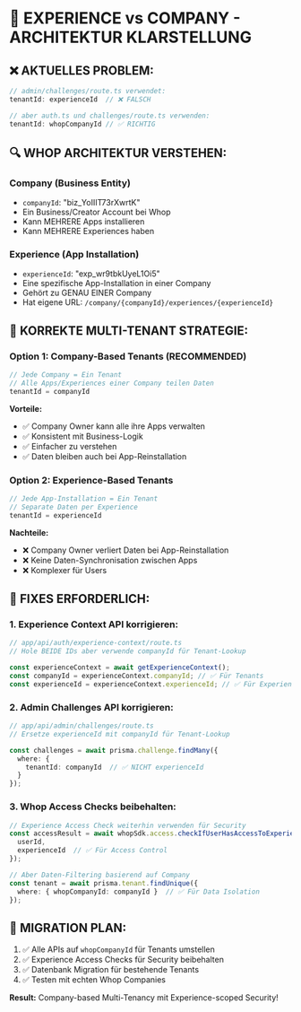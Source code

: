 # 🎯 EXPERIENCE vs COMPANY - ARCHITEKTUR KLARSTELLUNG

## ❌ AKTUELLES PROBLEM:

```typescript
// admin/challenges/route.ts verwendet:
tenantId: experienceId  // ❌ FALSCH

// aber auth.ts und challenges/route.ts verwenden:
tenantId: whopCompanyId // ✅ RICHTIG
```

## 🔍 WHOP ARCHITEKTUR VERSTEHEN:

### **Company (Business Entity)**
- `companyId`: "biz_YoIIIT73rXwrtK" 
- Ein Business/Creator Account bei Whop
- Kann MEHRERE Apps installieren
- Kann MEHRERE Experiences haben

### **Experience (App Installation)**
- `experienceId`: "exp_wr9tbkUyeL1Oi5"
- Eine spezifische App-Installation in einer Company
- Gehört zu GENAU EINER Company
- Hat eigene URL: `/company/{companyId}/experiences/{experienceId}`

## 🎯 KORREKTE MULTI-TENANT STRATEGIE:

### **Option 1: Company-Based Tenants (RECOMMENDED)**
```typescript
// Jede Company = Ein Tenant
// Alle Apps/Experiences einer Company teilen Daten
tenantId = companyId
```

**Vorteile:**
- ✅ Company Owner kann alle ihre Apps verwalten
- ✅ Konsistent mit Business-Logik
- ✅ Einfacher zu verstehen
- ✅ Daten bleiben auch bei App-Reinstallation

### **Option 2: Experience-Based Tenants**
```typescript
// Jede App-Installation = Ein Tenant  
// Separate Daten per Experience
tenantId = experienceId
```

**Nachteile:**
- ❌ Company Owner verliert Daten bei App-Reinstallation
- ❌ Keine Daten-Synchronisation zwischen Apps
- ❌ Komplexer für Users

## 🔧 FIXES ERFORDERLICH:

### 1. Experience Context API korrigieren:
```typescript
// app/api/auth/experience-context/route.ts
// Hole BEIDE IDs aber verwende companyId für Tenant-Lookup

const experienceContext = await getExperienceContext();
const companyId = experienceContext.companyId; // ✅ Für Tenants
const experienceId = experienceContext.experienceId; // ✅ Für Experience-scoped checks
```

### 2. Admin Challenges API korrigieren:
```typescript
// app/api/admin/challenges/route.ts
// Ersetze experienceId mit companyId für Tenant-Lookup

const challenges = await prisma.challenge.findMany({
  where: {
    tenantId: companyId  // ✅ NICHT experienceId
  }
});
```

### 3. Whop Access Checks beibehalten:
```typescript
// Experience Access Check weiterhin verwenden für Security
const accessResult = await whopSdk.access.checkIfUserHasAccessToExperience({
  userId,
  experienceId  // ✅ Für Access Control
});

// Aber Daten-Filtering basierend auf Company
const tenant = await prisma.tenant.findUnique({
  where: { whopCompanyId: companyId }  // ✅ Für Data Isolation
});
```

## 🎯 MIGRATION PLAN:

1. ✅ Alle APIs auf `whopCompanyId` für Tenants umstellen
2. ✅ Experience Access Checks für Security beibehalten  
3. ✅ Datenbank Migration für bestehende Tenants
4. ✅ Testen mit echten Whop Companies

**Result:** Company-based Multi-Tenancy mit Experience-scoped Security!
